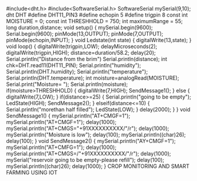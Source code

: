 #include<dht.h> 
#include<SoftwareSerial.h>
SoftwareSerial mySerial(9,10);
dht DHT
#define DHT11_PIN3
#define echopin 5
#define trigpin 8
const int MOISTURE = 0;
const int THRESHHOLD = 750;
int maximumRange = 55;
long duration,distance;
void setup()
{
    mySerial.begin(9600);
    Serial.begin(9600);
    pinMode(13,OUTPUT);
    pinMode(7,OUTPUT);
    pinMode(echopin,INPUT);
}
void Ledstate(int state)
{
    digitalWrite(13,state);
}
void loop()
{
    digitalWrite(trigpin,LOW);
    delayMicroseconds(2);
    digitalWrite(trigpin,HIGH);
    distance=duration/58.2;
    delay(20);
    Serial.println("Distance from the brim")
    Serial.println(distance);
    int chk=DHT.read11(DHT11_PIN);
    Serial.println("humidity");
    Serial.println(DHT.humidity);
    Serial.println("temperature");
    Serial.println(DHT.temperature);
    int moisture=analogRead(MOISTURE);
    Serial.print("Moisture= ");
    Serial.println(moisture);
    if(moisture>THRESHHOLD)
    {
        digitalWrite(7,HIGH);
        SendMessage1();
    }
    else
    {
        digitalWrite(7,LOW);
    }
    if(distance>=25)
    {
        Serial.println("going to be empty");
        LedState(HIGH);
        SendMessage2();
    }
    elseif(distance<=10)
    {
        Serial.println("morethan half filled");
        LedState(LOW);
    }
    delay(2000);
}
}
void SendMessage1()
{
    mySerial.println("AT+CMGF=1");
    mySerial.println("AT+CMGF=1");
    delay(1000);
    mySerial.println("AT+CMGS=\"+91XXXXXXXXXX/"/r");
    delay(1000);
    mySerial.println("Moisture is low");
    delay(100);
    mySerial.println((char)26);
    delay(100);
}
void SendMessage2()
{
    mySerial.println("AY+CMGF=1");
    mySerial.println("AT+CMFG=1");
    delay(1000);
    mySerial.println("AT+CMGS=/"+91XXXXXXXXXX/"/r");
    delay(1000);
    mySerial("reservoir going to be empty-please refill");
    delay(100);
    mySerial.println((char)26);
    delay(1000);
}
                         CROP MONITORING AND SMART FARMING USING IOT
